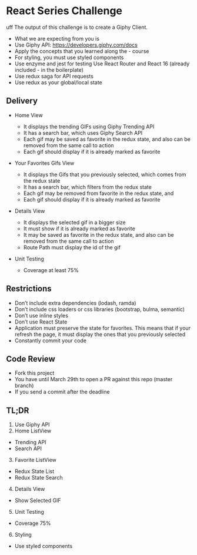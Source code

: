 # React Series Challenge
uff
The output of this challenge is to create a Giphy Client.

- What we are expecting from you is
- Use Giphy API: https://developers.giphy.com/docs
- Apply the concepts that you learned along the - course
- For styling, you must use styled components
- Use enzyme and jest for testing
Use React Router and React 16 (already included - in the boilerplate)
- Use redux saga for API requests
- Use redux as your global/local state

## Delivery
- Home View
  - It displays the trending GIFs using Giphy Trending API
  - It has a search bar, which uses Giphy Search API
  - Each gif may be saved as favorite in the redux state, and also can be removed from the same call to action
  - Each gif should display if it is already marked as favorite

- Your Favorites Gifs View
  - It displays the Gifs that you previously selected, which comes from the redux state
  - It has a search bar, which filters from the redux state
  - Each gif may be removed from favorite in the redux state, and
  - Each gif should display if it is already marked as favorite

- Details View
  - It displays the selected gif in a bigger size
  - It must show if it is already marked as favorite
  - It may be saved as favorite in the redux state, and also can be removed from the same call to action
  - Route Path must display the id of the gif

- Unit Testing
  - Coverage at least 75%


## Restrictions
- Don’t include extra dependencies (lodash, ramda)
- Don’t include css loaders or css libraries (bootstrap, bulma, semantic)
- Don’t use inline styles
- Don’t use React State
- Application must preserve the state for favorites. This means that if your refresh the page, it must display the ones that you previously selected
- Constantly commit your code

## Code Review
- Fork this project
- You have until March 29th to open a PR against this repo (master branch)
- If you send a commit after the deadline

## TL;DR
1. Use Giphy API
2. Home ListView
  - Trending API
  - Search API
3. Favorite ListView
  - Redux State List
  - Redux State Search
4. Details View
  - Show Selected GIF
5. Unit Testing
  - Coverage 75%
6. Styling
  - Use styled components

